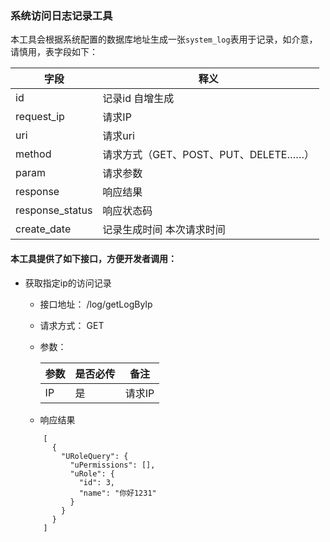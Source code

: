 ### 系统访问日志记录工具
本工具会根据系统配置的数据库地址生成一张`system_log`表用于记录，如介意，请慎用，表字段如下：

| 字段              | 释义                          |
|------------------|-----------------------------|
| id               | 记录id 自增生成                   |
| request_ip      | 请求IP                        |
| uri              | 请求uri                       |
| method           | 请求方式（GET、POST、PUT、DELETE……） |
| param            | 请求参数                        |
| response         | 响应结果                        |
| response\_status | 响应状态码                       |
| create\_date     | 记录生成时间  本次请求时间              |



#### 本工具提供了如下接口，方便开发者调用：

- 获取指定ip的访问记录

    - 接口地址： /log/getLogByIp
    - 请求方式： GET
    - 参数：
    
        | 参数 | 是否必传 | 备注   |
        |----|------|------|
        | IP | 是    | 请求IP |
        
    - 响应结果
    ```
        [
          {
            "URoleQuery": {
              "uPermissions": [],
              "uRole": {
                "id": 3,
                "name": "你好1231"
              }
            }
          }
        ]
    ```

    


